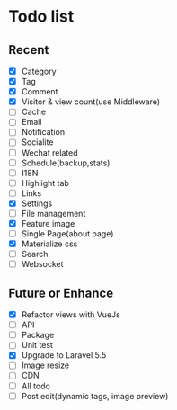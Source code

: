 # Todo list

## Recent

- [x] Category
- [x] Tag
- [x] Comment
- [x] Visitor & view count(use Middleware)
- [ ] Cache
- [ ] Email
- [ ] Notification
- [ ] Socialite
- [ ] Wechat related
- [ ] Schedule(backup,stats)
- [ ] I18N
- [ ] Highlight tab
- [ ] Links
- [x] Settings
- [ ] File management
- [x] Feature image
- [ ] Single Page(about page)
- [x] Materialize css
- [ ] Search
- [ ] Websocket

## Future or Enhance

- [x] Refactor views with VueJs
- [ ] API
- [ ] Package
- [ ] Unit test
- [x] Upgrade to Laravel 5.5
- [ ] Image resize
- [ ] CDN
- [ ] All todo
- [ ] Post edit(dynamic tags, image preview)
